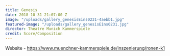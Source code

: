 ```yaml
---
title: Genesis
date: 2018-10-31 21:07:00 Z
image: "/uploads/gallery_genesisEins0231-4aebb1.jpg"
featured-image: "/uploads/gallery_genesisEins0231.jpg"
director: Theatre Munich Kammerspiele
credit: Score/Composition
---
```


Website - https://www.muenchner-kammerspiele.de/inszenierung/ronen-k1